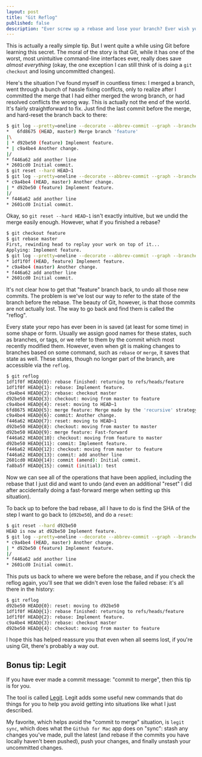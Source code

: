 ```yaml
---
layout: post
title: "Git Reflog"
published: false
description: "Ever screw up a rebase and lose your branch? Ever wish you could easily undo that nightmare of a merge? This trick will let you undo the worst kind of errors: version control mess-ups."
---
```


This is actually a really simple tip. But I went quite a while using Git before learning this secret. The moral of the story is that Git, while it has one of the worst, most unintuitive command-line interfaces ever, really does save *almost everything* (okay, the one exception I can still think of is doing a `git checkout` and losing uncommitted changes).

Here's the situation I've found myself in countless times: I merged a branch, went through a bunch of hassle fixing conflicts, only to realize after I committed the merge that I had either merged the wrong branch, or had resolved conflicts the wrong way. This is actually not the end of the world. It's fairly straightforward to fix. Just find the last commit before the merge, and hard-reset the branch back to there:

```bash
$ git log --pretty=oneline --decorate --abbrev-commit --graph --branches="*"
*   6fd8675 (HEAD, master) Merge branch 'feature'
|\
| * d92be50 (feature) Implement feature.
* | c9a4be4 Another change.
|/
* f446a62 add another line
* 2601cd0 Initial commit.
$ git reset --hard HEAD~1
$ git log --pretty=oneline --decorate --abbrev-commit --graph --branches="*"
* c9a4be4 (HEAD, master) Another change.
| * d92be50 (feature) Implement feature.
|/
* f446a62 add another line
* 2601cd0 Initial commit.
```

Okay, so `git reset --hard HEAD~1` isn't exactly intuitive, but we undid the merge easily enough. However, what if you finished a rebase?

```bash
$ git checkout feature
$ git rebase master
First, rewinding head to replay your work on top of it...
Applying: Implement feature.
$ git log --pretty=oneline --decorate --abbrev-commit --graph --branches="*"
* 1df1f0f (HEAD, feature) Implement feature.
* c9a4be4 (master) Another change.
* f446a62 add another line
* 2601cd0 Initial commit.
```

It's not clear how to get that "feature" branch back, to undo all those new commits. The problem is we've lost our way to refer to the state of the branch before the rebase. The beauty of Git, however, is that those commits are not actually lost. The way to go back and find them is called the "reflog".

Every state your repo has ever been in is saved (at least for some time) in some shape or form. Usually we assign good names for these states, such as branches, or tags, or we refer to them by the commit which most recently modified them. However, even when git is making changes to branches based on some command, such as `rebase` or `merge`, it saves that state as well. These states, though no longer part of the branch, are accessible via the `reflog`.

```bash
$ git reflog
1df1f0f HEAD@{0}: rebase finished: returning to refs/heads/feature
1df1f0f HEAD@{1}: rebase: Implement feature.
c9a4be4 HEAD@{2}: rebase: checkout master
d92be50 HEAD@{3}: checkout: moving from master to feature
c9a4be4 HEAD@{4}: reset: moving to HEAD~1
6fd8675 HEAD@{5}: merge feature: Merge made by the 'recursive' strategy.
c9a4be4 HEAD@{6}: commit: Another change.
f446a62 HEAD@{7}: reset: moving to HEAD~1
d92be50 HEAD@{8}: checkout: moving from master to master
d92be50 HEAD@{9}: merge feature: Fast-forward
f446a62 HEAD@{10}: checkout: moving from feature to master
d92be50 HEAD@{11}: commit: Implement feature.
f446a62 HEAD@{12}: checkout: moving from master to feature
f446a62 HEAD@{13}: commit: add another line
2601cd0 HEAD@{14}: commit (amend): Initial commit.
fa8ba5f HEAD@{15}: commit (initial): test
```

Now we can see all of the operations that have been applied, including the rebase that I just did and want to undo (and even an additional "reset" I did after accidentally doing a fast-forward merge when setting up this situation).

To back up to before the bad rebase, all I have to do is find the SHA of the step I want to go back to (`d92be50`), and do a `reset`:

```bash
$ git reset --hard d92be50
HEAD is now at d92be50 Implement feature.
$ git log --pretty=oneline --decorate --abbrev-commit --graph --branches="*"
* c9a4be4 (HEAD, master) Another change.
| * d92be50 (feature) Implement feature.
|/
* f446a62 add another line
* 2601cd0 Initial commit.
```

This puts us back to where we were before the rebase, and if you check the reflog again, you'll see that we didn't even lose the failed rebase: it's all there in the history:

```bash
$ git reflog
d92be50 HEAD@{0}: reset: moving to d92be50
1df1f0f HEAD@{1}: rebase finished: returning to refs/heads/feature
1df1f0f HEAD@{2}: rebase: Implement feature.
c9a4be4 HEAD@{3}: rebase: checkout master
d92be50 HEAD@{4}: checkout: moving from master to feature
```

I hope this has helped reassure you that even when all seems lost, if you're using Git, there's probably a way out.

## Bonus tip: Legit

If you have ever made a commit message: "commit to merge", then this tip is for you.

The tool is called [Legit](http://www.git-legit.org). Legit adds some useful new commands that do things for you to help you avoid getting into situations like what I just described.

My favorite, which helps avoid the "commit to merge" situation, is `legit sync`, which does what the `Github for Mac` app does on "sync": stash any changes you've made, pull the latest (and rebase if the commits you have locally haven't been pushed), push your changes, and finally unstash your uncommitted changes.

